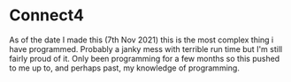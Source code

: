 # Connect4

As of the date I made this (7th Nov 2021) this is the most complex thing i have programmed. 
Probably a janky mess with terrible run time but I'm still fairly proud of it. Only been programming for a few 
months so this pushed to me up to, and perhaps past, my knowledge of programming.
